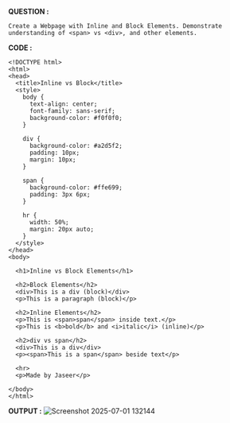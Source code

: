 **QUESTION :**

```Create a Webpage with Inline and Block Elements. Demonstrate understanding of <span> vs <div>, and other elements.```

**CODE :**
```
<!DOCTYPE html>
<html>
<head>
  <title>Inline vs Block</title>
  <style>
    body {
      text-align: center;
      font-family: sans-serif;
      background-color: #f0f0f0;
    }

    div {
      background-color: #a2d5f2;
      padding: 10px;
      margin: 10px;
    }

    span {
      background-color: #ffe699;
      padding: 3px 6px;
    }

    hr {
      width: 50%;
      margin: 20px auto;
    }
  </style>
</head>
<body>

  <h1>Inline vs Block Elements</h1>

  <h2>Block Elements</h2>
  <div>This is a div (block)</div>
  <p>This is a paragraph (block)</p>

  <h2>Inline Elements</h2>
  <p>This is <span>span</span> inside text.</p>
  <p>This is <b>bold</b> and <i>italic</i> (inline)</p>

  <h2>div vs span</h2>
  <div>This is a div</div>
  <p><span>This is a span</span> beside text</p>

  <hr>
  <p>Made by Jaseer</p>

</body>
</html>
```

**OUTPUT :**
![Screenshot 2025-07-01 132144](https://github.com/user-attachments/assets/4a4ac549-78dd-4d93-8b98-ee1fb62ec2a1)

